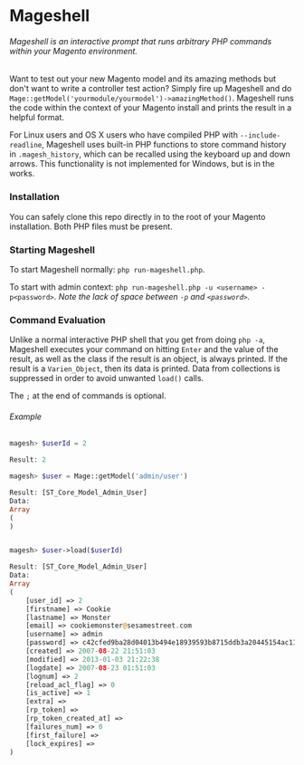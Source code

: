 # Mageshell


###### Mageshell is an interactive prompt that runs arbitrary PHP commands within your Magento environment.

Want to test out your new Magento model and its amazing methods but don't want to write a controller test action?
Simply fire up Mageshell and do ```Mage::getModel('yourmodule/yourmodel')->amazingMethod()```.
Mageshell runs the code within the context of your Magento install and prints the result in a helpful format.

For Linux users and OS X users who have compiled PHP with ```--include-readline```,
Mageshell uses built-in PHP functions to store command history in ```.magesh_history```,
which can be recalled using the keyboard up and down arrows.
This functionality is not implemented for Windows, but is in the works.


### Installation

You can safely clone this repo directly in to the root of your Magento installation.
Both PHP files must be present.


### Starting Mageshell

To start Mageshell normally: ```php run-mageshell.php```.

To start with admin context: ```php run-mageshell.php -u <username> -p<password>```.
*Note the lack of space between ```-p``` and ```<password>```.*


### Command Evaluation

Unlike a normal interactive PHP shell that you get from doing ```php -a```,
Mageshell executes your command on hitting ```Enter``` and the value of the result,
as well as the class if the result is an object, is always printed.
If the result is a ```Varien_Object```, then its data is printed.
Data from collections is suppressed in order to avoid unwanted ```load()``` calls.

The ```;``` at the end of commands is optional.


###### Example

```php
magesh> $userId = 2

Result: 2

magesh> $user = Mage::getModel('admin/user')

Result: [ST_Core_Model_Admin_User]
Data:
Array
(
)


magesh> $user->load($userId)

Result: [ST_Core_Model_Admin_User]
Data:
Array
(
    [user_id] => 2
    [firstname] => Cookie
    [lastname] => Monster
    [email] => cookiemonster@sesamestreet.com
    [username] => admin
    [password] => c42cfed9ba28d04013b494e18939593b8715ddb3a20445154ac1171999590819:pK
    [created] => 2007-08-22 21:51:03
    [modified] => 2013-01-03 21:22:38
    [logdate] => 2007-08-23 01:51:03
    [lognum] => 2
    [reload_acl_flag] => 0
    [is_active] => 1
    [extra] => 
    [rp_token] => 
    [rp_token_created_at] => 
    [failures_num] => 0
    [first_failure] => 
    [lock_expires] => 
)
```
